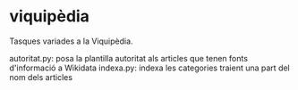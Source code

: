 # viquipèdia
Tasques variades a la Viquipèdia.

autoritat.py: posa la plantilla autoritat als articles que tenen fonts d'informació a Wikidata
indexa.py: indexa les categories traient una part del nom dels articles
